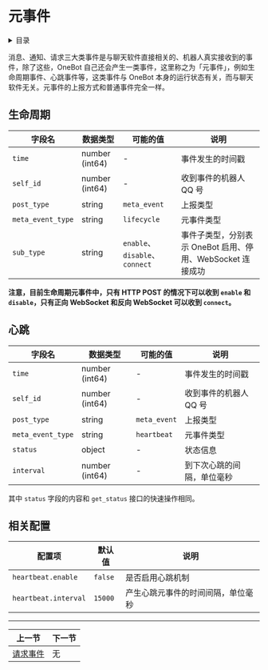# 元事件

<details>
<summary>目录</summary>
<p>

- [生命周期](#生命周期)
- [心跳](#心跳)
- [相关配置](#相关配置)

</p>
</details>

消息、通知、请求三大类事件是与聊天软件直接相关的、机器人真实接收到的事件，除了这些，OneBot 自己还会产生一类事件，这里称之为「元事件」，例如生命周期事件、心跳事件等，这类事件与 OneBot 本身的运行状态有关，而与聊天软件无关。元事件的上报方式和普通事件完全一样。

## 生命周期

| 字段名 | 数据类型 | 可能的值 | 说明 |
| ----- | ------ | -------- | --- |
| `time` | number (int64) | - | 事件发生的时间戳 |
| `self_id` | number (int64) | - | 收到事件的机器人 QQ 号 |
| `post_type` | string | `meta_event` | 上报类型 |
| `meta_event_type` | string | `lifecycle` | 元事件类型 |
| `sub_type` | string | `enable`、`disable`、`connect` | 事件子类型，分别表示 OneBot 启用、停用、WebSocket 连接成功 |

**注意，目前生命周期元事件中，只有 HTTP POST 的情况下可以收到 `enable` 和 `disable`，只有正向 WebSocket 和反向 WebSocket 可以收到 `connect`。**

## 心跳

| 字段名 | 数据类型 | 可能的值 | 说明 |
| ----- | ------ | -------- | --- |
| `time` | number (int64) | - | 事件发生的时间戳 |
| `self_id` | number (int64) | - | 收到事件的机器人 QQ 号 |
| `post_type` | string | `meta_event` | 上报类型 |
| `meta_event_type` | string | `heartbeat` | 元事件类型 |
| `status` | object | - | 状态信息 |
| `interval` | number (int64) | - | 到下次心跳的间隔，单位毫秒 |

其中 `status` 字段的内容和 `get_status` 接口的快速操作相同。

## 相关配置

| 配置项 | 默认值 | 说明 |
| -------- | ------ | --- |
| `heartbeat.enable` | `false` | 是否启用心跳机制 |
| `heartbeat.interval` | `15000` | 产生心跳元事件的时间间隔，单位毫秒 |

<hr>

| 上一节 | 下一节 |
| --- | --- |
| [请求事件](request.md) | 无 |
